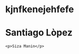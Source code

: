 # kjnfkenejehfefe

# <!DOCTYPE html>
<html lang="en">
<head>
    <meta charset="UTF-8">
    <meta name="viewport" content="width=device-width, initial-scale=1.0">
    <title>Document</title>
    <link rel="stylesheet" href="./style.css">
    <script src="./main.js"></script>
</head>
<body>
    <h1>Santiago Lòpez</h1>

    <p>Siza Manin</p>
</body>
</html>
